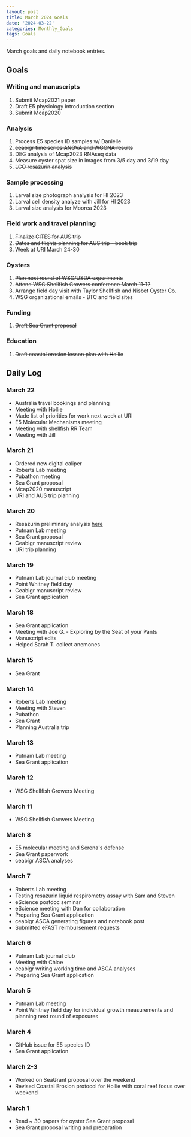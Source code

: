```yaml
---
layout: post
title: March 2024 Goals
date: '2024-03-22'
categories: Monthly_Goals
tags: Goals
---
```


March goals and daily notebook entries. 

## Goals  

### Writing and manuscripts 
              
1. Submit Mcap2021 paper
2. Draft E5 physiology introduction section 
3. Submit Mcap2020 

### Analysis

1. Process E5 species ID samples w/ Danielle
2. ~~ceabigr time series ANOVA and WGCNA results~~ 
3. DEG analysis of Mcap2023 RNAseq data 
4. Measure oyster spat size in images from 3/5 day and 3/19 day
5. ~~LCO resazurin analysis~~

### Sample processing

1. Larval size photograph analysis for HI 2023 
2. Larval cell density analyze with Jill for HI 2023
3. Larval size analysis for Moorea 2023

### Field work and travel planning

1. ~~Finalize CITES for AUS trip~~  
2. ~~Dates and flights planning for AUS trip - book trip~~ 
3. Week at URI March 24-30

### Oysters 

1. ~~Plan next round of WSG/USDA experiments~~
2. ~~Attend WSG Shellfish Growers conference March 11-12~~
3. Arrange field day visit with Taylor Shellfish and Nisbet Oyster Co.
4. WSG organizational emails - BTC and field sites

### Funding 

1. ~~Draft Sea Grant proposal~~

### Education 

1. ~~Draft coastal erosion lesson plan with Hollie~~

## **Daily Log**   

### March 22 

- Australia travel bookings and planning 
- Meeting with Hollie
- Made list of priorities for work next week at URI 
- E5 Molecular Mechanisms meeting 
- Meeting with shellfish RR Team 
- Meeting with Jill 
 
### March 21 

- Ordered new digital caliper
- Roberts Lab meeting 
- Pubathon meeting 
- Sea Grant proposal 
- Mcap2020 manuscript
- URI and AUS trip planning 

### March 20 

- Resazurin preliminary analysis [here](https://github.com/RobertsLab/resources/issues/1846)
- Putnam Lab meeting 
- Sea Grant proposal 
- Ceabigr manuscript review 
- URI trip planning 

### March 19 

- Putnam Lab journal club meeting 
- Point Whitney field day 
- Ceabigr manuscript review 
- Sea Grant application

### March 18 

- Sea Grant application
- Meeting with Joe G. - Exploring by the Seat of your Pants
- Manuscript edits 
- Helped Sarah T. collect anemones 

### March 15 

- Sea Grant

### March 14 

- Roberts Lab meeting 
- Meeting with Steven
- Pubathon
- Sea Grant
- Planning Australia trip

### March 13 

- Putnam Lab meeting 
- Sea Grant application

### March 12

- WSG Shellfish Growers Meeting

### March 11

- WSG Shellfish Growers Meeting

### March 8

- E5 molecular meeting and Serena's defense 
- Sea Grant paperwork 
- ceabigr ASCA analyses 

### March 7

- Roberts Lab meeting
- Testing resazurin liquid respirometry assay with Sam and Steven
- eScience postdoc seminar
- eScience meeting with Dan for collaboration
- Preparing Sea Grant application
- ceabigr ASCA generating figures and notebook post
- Submitted eFAST reimbursement requests 

### March 6

- Putnam Lab journal club
- Meeting with Chloe
- ceabigr writing working time and ASCA analyses 
- Preparing Sea Grant application

### March 5

- Putnam Lab meeting
- Point Whitney field day for individual growth measurements and planning next round of exposures 

### March 4

- GitHub issue for E5 species ID
- Sea Grant application 

### March 2-3

- Worked on SeaGrant proposal over the weekend
- Revised Coastal Erosion protocol for Hollie with coral reef focus over weekend 

### March 1

- Read ~ 30 papers for oyster Sea Grant proposal
- Sea Grant proposal writing and preparation 
